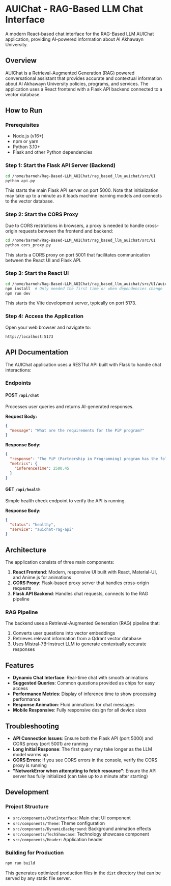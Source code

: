 # AUIChat - RAG-Based LLM Chat Interface

A modern React-based chat interface for the RAG-Based LLM AUIChat application, providing AI-powered information about Al Akhawayn University.

## Overview

AUIChat is a Retrieval-Augmented Generation (RAG) powered conversational assistant that provides accurate and contextual information about Al Akhawayn University policies, programs, and services. The application uses a React frontend with a Flask API backend connected to a vector database.

## How to Run

### Prerequisites

- Node.js (v16+)
- npm or yarn
- Python 3.10+
- Flask and other Python dependencies

### Step 1: Start the Flask API Server (Backend)

```bash
cd /home/barneh/Rag-Based-LLM_AUIChat/rag_based_llm_auichat/src/UI
python api.py
```

This starts the main Flask API server on port 5000. Note that initialization may take up to a minute as it loads machine learning models and connects to the vector database.

### Step 2: Start the CORS Proxy

Due to CORS restrictions in browsers, a proxy is needed to handle cross-origin requests between the frontend and backend:

```bash
cd /home/barneh/Rag-Based-LLM_AUIChat/rag_based_llm_auichat/src/UI
python cors_proxy.py
```

This starts a CORS proxy on port 5001 that facilitates communication between the React UI and Flask API.

### Step 3: Start the React UI

```bash
cd /home/barneh/Rag-Based-LLM_AUIChat/rag_based_llm_auichat/src/UI/auichat
npm install  # Only needed the first time or when dependencies change
npm run dev
```

This starts the Vite development server, typically on port 5173.

### Step 4: Access the Application

Open your web browser and navigate to:
```
http://localhost:5173
```

## API Documentation

The AUIChat application uses a RESTful API built with Flask to handle chat interactions:

### Endpoints

#### POST `/api/chat`

Processes user queries and returns AI-generated responses.

**Request Body:**
```json
{
  "message": "What are the requirements for the PiP program?"
}
```

**Response Body:**
```json
{
  "response": "The PiP (Partnership in Programming) program has the following requirements: ...",
  "metrics": {
    "inferenceTime": 2500.45
  }
}
```

#### GET `/api/health`

Simple health check endpoint to verify the API is running.

**Response Body:**
```json
{
  "status": "healthy",
  "service": "auichat-rag-api"
}
```

## Architecture

The application consists of three main components:

1. **React Frontend**: Modern, responsive UI built with React, Material-UI, and Anime.js for animations
2. **CORS Proxy**: Flask-based proxy server that handles cross-origin requests
3. **Flask API Backend**: Handles chat requests, connects to the RAG pipeline

### RAG Pipeline

The backend uses a Retrieval-Augmented Generation (RAG) pipeline that:

1. Converts user questions into vector embeddings
2. Retrieves relevant information from a Qdrant vector database
3. Uses Mistral-7B-Instruct LLM to generate contextually accurate responses

## Features

- **Dynamic Chat Interface**: Real-time chat with smooth animations
- **Suggested Queries**: Common questions provided as chips for easy access
- **Performance Metrics**: Display of inference time to show processing performance
- **Response Animation**: Fluid animations for chat messages
- **Mobile Responsive**: Fully responsive design for all device sizes

## Troubleshooting

- **API Connection Issues**: Ensure both the Flask API (port 5000) and CORS proxy (port 5001) are running
- **Long Initial Response**: The first query may take longer as the LLM model warms up
- **CORS Errors**: If you see CORS errors in the console, verify the CORS proxy is running
- **"NetworkError when attempting to fetch resource"**: Ensure the API server has fully initialized (can take up to a minute after starting)

## Development

### Project Structure

- `src/components/ChatInterface`: Main chat UI component
- `src/components/Theme`: Theme configuration
- `src/components/DynamicBackground`: Background animation effects
- `src/components/TechShowcase`: Technology showcase component
- `src/components/Header`: Application header

### Building for Production

```bash
npm run build
```

This generates optimized production files in the `dist` directory that can be served by any static file server.

